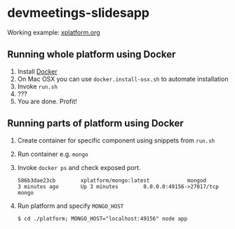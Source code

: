 devmeetings-slidesapp
=====================

Working example: [xplatform.org](http://xplatform.org)

Running whole platform using Docker
--------------------
1. Install [Docker](http://docker.io)
1. On Mac OSX you can use `docker.install-osx.sh` to automate installation
1. Invoke `run.sh`
1. ???
1. You are done. Profit!

Running parts of platform using Docker
-------------------
1. Create container for specific component using snippets from `run.sh`
1. Run container e.g. `mongo`
1. Invoke `docker ps` and check exposed port.

    ```
    586b3dae23cb        xplatform/mongo:latest            mongod              3 minutes ago       Up 3 minutes        0.0.0.0:49156->27017/tcp                            mongo
    ```

1. Run platform and specify `MONGO_HOST`

    ```
    $ cd ./platform; MONGO_HOST="localhost:49156" node app
    ```

